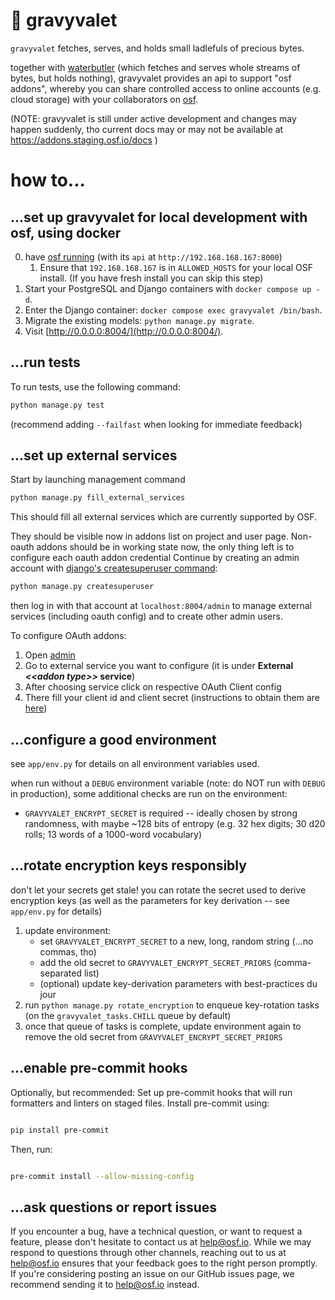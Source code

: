 # 🥣 gravyvalet

`gravyvalet` fetches, serves, and holds small ladlefuls of precious bytes.

together with [waterbutler](https://waterbutler.readthedocs.io)
(which fetches and serves whole streams of bytes, but holds nothing),
gravyvalet provides an api to support "osf addons",
whereby you can share controlled access to online accounts
(e.g. cloud storage) with your collaborators on [osf](https://osf.io).

(NOTE: gravyvalet is still under active development and changes may happen suddenly,
tho current docs may or may not be available at https://addons.staging.osf.io/docs )

# how to...

## ...set up gravyvalet for local development with osf, using docker

0. have [osf running](https://github.com/CenterForOpenScience/osf.io/blob/develop/README-docker-compose.md) (with its `api` at `http://192.168.168.167:8000`)
   1. Ensure that `192.168.168.167` is in `ALLOWED_HOSTS` for your local OSF install. (If you have fresh install you can skip this step)
1. Start your PostgreSQL and Django containers with `docker compose up -d`.
2. Enter the Django container: `docker compose exec gravyvalet /bin/bash`.
3. Migrate the existing models: `python manage.py migrate`.
4. Visit [http://0.0.0.0:8004/](http://0.0.0.0:8004/).

## ...run tests

To run tests, use the following command:

```bash
python manage.py test
```
(recommend adding `--failfast` when looking for immediate feedback)

## ...set up external services
Start by launching management command
```bash
python manage.py fill_external_services
```
This should fill all external services which are currently supported by OSF.

They should be visible now in addons list on project and user page. Non-oauth addons should be in working state now, the only thing left is to configure each oauth addon credential
Continue by creating an admin account with
[django's createsuperuser command](https://docs.djangoproject.com/en/4.2/ref/django-admin/#django-admin-createsuperuser):

```bash
python manage.py createsuperuser
```

then log in with that account at `localhost:8004/admin` to manage
external services (including oauth config) and to create other admin users. 

To configure OAuth addons:
1. Open [admin](http://localhost:8004/admin/addon_service/) 
2. Go to external service you want to configure (it is under **External *\<\<addon type\>\>* service**)
3. After choosing service click on respective OAuth Client config
4. There fill your client id and client secret (instructions to obtain them are [here](./services_setup_doc/README.md))

## ...configure a good environment
see `app/env.py` for details on all environment variables used.

when run without a `DEBUG` environment variable (note: do NOT run with `DEBUG` in production),
some additional checks are run on the environment:

- `GRAVYVALET_ENCRYPT_SECRET` is required -- ideally chosen by strong randomness,
  with maybe ~128 bits of entropy (e.g. 32 hex digits; 30 d20 rolls; 13 words of a 1000-word vocabulary)

## ...rotate encryption keys responsibly
don't let your secrets get stale! you can rotate the secret used to derive encryption keys
(as well as the parameters for key derivation -- see `app/env.py` for details)

1. update environment:
   - set `GRAVYVALET_ENCRYPT_SECRET` to a new, long, random string (...no commas, tho)
   - add the old secret to `GRAVYVALET_ENCRYPT_SECRET_PRIORS` (comma-separated list)
   - (optional) update key-derivation parameters with best-practices du jour
2. run `python manage.py rotate_encryption` to enqueue key-rotation tasks
   (on the `gravyvalet_tasks.CHILL` queue by default)
3. once that queue of tasks is complete, update environment again to remove the old secret from
   `GRAVYVALET_ENCRYPT_SECRET_PRIORS`

## ...enable pre-commit hooks
Optionally, but recommended: Set up pre-commit hooks that will run formatters and linters on staged files. Install pre-commit using:

```bash

pip install pre-commit
```

Then, run:

```bash

pre-commit install --allow-missing-config
```

## ...ask questions or report issues

If you encounter a bug, have a technical question, or want to request a feature, please don't hesitate to contact us 
at help@osf.io. While we may respond to questions through other channels, reaching out to us at help@osf.io ensures 
that your feedback goes to the right person promptly. If you're considering posting an issue on our GitHub issues page,
 we recommend sending it to help@osf.io instead.
